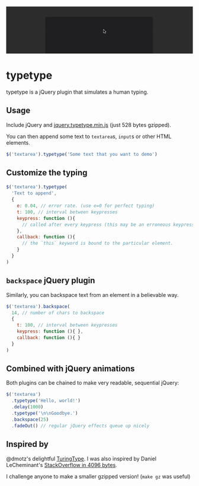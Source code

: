 [![Screencast](screencast.gif)][1]

typetype
========

typetype is a jQuery plugin that simulates a human typing.



Usage
-----

Include jQuery and [jquery.typetype.min.js][2] (just 528 bytes gzipped).

You can then append some text to `textarea`s, `input`s or other HTML elements.

```javascript
$('textarea').typetype('Some text that you want to demo')
```



Customize the typing
--------------------

```javascript
$('textarea').typetype(
  'Text to append',
  {
    e: 0.04, // error rate. (use e=0 for perfect typing)
    t: 100, // interval between keypresses
    keypress: function (){
      // called after every keypress (this may be an erroneous keypress!)
    },
    callback: function (){
      // the `this` keyword is bound to the particular element.
    }
  }
)
```

`backspace` jQuery plugin
-------------------------

Similarly, you can backspace text from an element in a believable way.

```javascript
$('textarea').backspace(
  14, // number of chars to backspace
  {
    t: 100, // interval between keypresses
    keypress: function (){ },
    callback: function (){ }
  }
)
```

Combined with jQuery animations
-------------------------------

Both plugins can be chained to make very readable, sequential jQuery:

```javascript
$('textarea')
  .typetype('Hello, world!')
  .delay(1000)
  .typetype('\n\nGoodbye.')
  .backspace(25)
  .fadeOut() // regular jQuery effects queue up nicely
```


Inspired by
-----------

@dmotz's delightful [TuringType][3].  I was also inspired by Daniel
LeCheminant's [StackOverflow in 4096 bytes][4].

I challenge anyone to make a smaller gzipped version! (`make gz` was useful)

[1]: http://iamdanfox.github.io/typetype/
[2]: http://iamdanfox.github.io/typetype/jquery.typetype.min.js
[3]: https://github.com/dmotz/TuringType
[4]: http://danlec.com/blog/stackoverflow-in-4096-bytes
